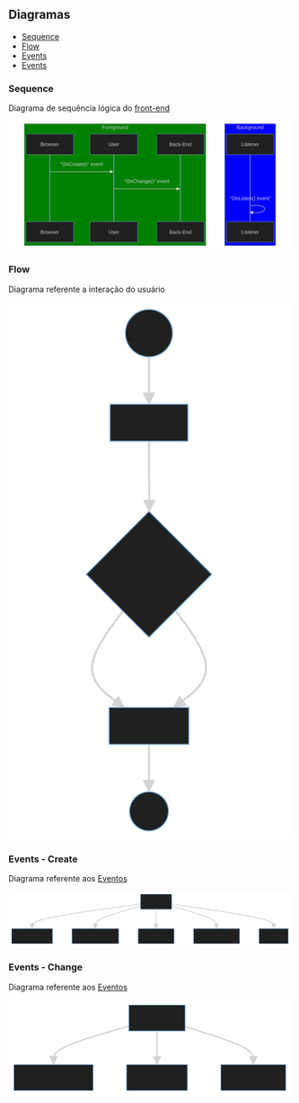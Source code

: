 ## Diagramas

- [Sequence](#sequence)
- [Flow](#flow)
- [Events](#events-create)
- [Events](#events-change)

### Sequence
Diagrama de sequência lógica do [front-end](https://jonathanapaes.github.io/Software-Product/views/static/funcionario.html)

![Sequence](sequence.svg)

### Flow
Diagrama referente a interação do usuário

![Flow](flow.svg)

### Events - Create
Diagrama referente aos [Eventos](https://jonathanapaes.github.io/Software-Product/views/static/src/js/funcionario/events.js)

![OnCreate](flow-oncreate.svg)

### Events - Change
Diagrama referente aos [Eventos](https://jonathanapaes.github.io/Software-Product/views/static/src/js/funcionario/events.js)

![OnChange](flow-onchange.svg)